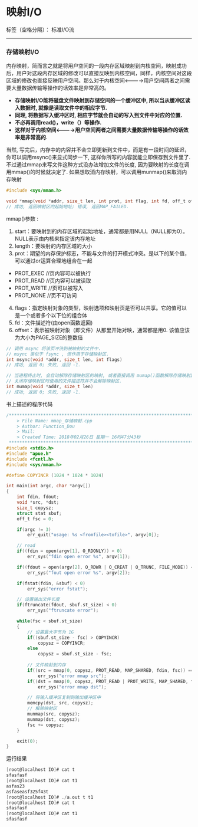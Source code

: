 ﻿# 映射I/O

标签（空格分隔）： 标准I/O流

---

### 存储映射I/O

> 
内存映射，简而言之就是将用户空间的一段内存区域映射到内核空间，映射成功后，用户对这段内存区域的修改可以直接反映到内核空间，同样，内核空间对这段区域的修改也直接反映用户空间。那么对于内核空间<---->用户空间两者之间需要大量数据传输等操作的话效率是非常高的。

- **存储映射I/O能将磁盘文件映射到存储空间的一个缓冲区中, 所以当从缓冲区读入数据时, 就像是读取文件中的相应字节.**
- **同理, 将数据写入缓冲区时, 相应字节就会自动的写入到文件中对应的位置.**
- **不必再调用read()，write（）等操作.**
- **这样对于内核空间<---->用户空间两者之间需要大量数据传输等操作的话效率是非常高的.**

> 
当然, 写完后，内存中的内容并不会立即更新到文件中，而是有一段时间的延迟，你可以调用msync()来显式同步一下, 这样你所写的内容就能立即保存到文件里了. 
不过通过mmap来写文件这种方式没办法增加文件的长度, 因为要映射的长度在调用mmap()的时候就决定了.
如果想取消内存映射，可以调用munmap()来取消内存映射

```c
#include <sys/mman.h>

void *mmap(void *addr, size_t len, int prot, int flag, int fd, off_t off);  // 映射
// 成功, 返回映射区的起始地址; 错误, 返回MAP_FAILED.
```
mmap()参数 :
> 
1. start：要映射到的内存区域的起始地址，通常都是用NULL（NULL即为0）。NULL表示由内核来指定该内存地址  
2. length：要映射的内存区域的大小  
3. prot：期望的内存保护标志，不能与文件的打开模式冲突。是以下的某个值，可以通过or运算合理地组合在一起  
* PROT_EXEC //页内容可以被执行  
* PROT_READ  //页内容可以被读取  
* PROT_WRITE //页可以被写入  
* PROT_NONE  //页不可访问  
4. flags：指定映射对象的类型，映射选项和映射页是否可以共享。它的值可以是一个或者多个以下位的组合体  
5. fd：文件描述符(由open函数返回)
6. offset：表示被映射对象（即文件）从那里开始对映，通常都是用0. 该值应该为大小为PAGE_SIZE的整数倍  

```c
// 调用 msync 将该页冲洗到被映射的文件中.
// msync 类似于 fsync , 但作用于存储映射区.
int msync(void *addr, size_t len, int flags)
// 成功, 返回 0; 失败, 返回 -1.
```

```c
// 当进程终止时, 会自动解除存储映射区的映射, 或者直接调用 mumap()函数解除存储映射区的映射.
// 关闭存储映射区时使用的文件描述符并不会解除映射区.
int mumap(void *addr, size_t len)
// 成功, 返回 0; 失败, 返回 -1.
```

书上描述的程序代码
```c
/*************************************************************************
    > File Name: mmap_存储映射.cpp
    > Author: Function_Dou
    > Mail: 
    > Created Time: 2018年02月26日 星期一 16时47分43秒
 ************************************************************************/
#include <stdio.h>
#include "apue.h"
#include <fcntl.h>
#include <sys/mman.h>

#define COPYINCR (1024 * 1024 * 1024)

int main(int argc, char *argv[])
{
	int fdin, fdout;
	void *src, *dst;
	size_t copysz;
	struct stat sbuf;
	off_t fsc = 0;

	if(argc != 3)
		err_quit("usage: %s <fromfile><tofile>", argv[0]);

	// read 
	if((fdin = open(argv[1], O_RDONLY)) < 0)
		err_sys("fdin open error %s", argv[1]);

	if((fdout = open(argv[2], O_RDWR | O_CREAT | O_TRUNC, FILE_MODE)) < 0)
		err_sys("fout open error %s", argv[2]);

	if(fstat(fdin, &sbuf) < 0)
		err_sys("error fstat");

	// 设置输出文件长度
	if(ftruncate(fdout, sbuf.st_size) < 0)
		err_sys("ftruncate error");

	while(fsc < sbuf.st_size)
	{
		// 设置最大字节为 1G 
		if((sbuf.st_size - fsc) > COPYINCR)
			copysz = COPYINCR;
		else
			copysz = sbuf.st_size - fsc;
		
		// 文件映射到内存
		if((src = mmap(0, copysz, PROT_READ, MAP_SHARED, fdin, fsc)) == MAP_FAILED)
			err_sys("error mmap src");
		if((dst = mmap(0, copysz, PROT_READ | PROT_WRITE, MAP_SHARED, fdout, fsc)) == MAP_FAILED)
			err_sys("error mmap dst");

		// 将输入缓冲区复制到输出缓冲区中
		memcpy(dst, src, copysz);
		// 解除映射区
		munmap(src, copysz);
		munmap(dst, copysz);
		fsc += copysz;
	}

	exit(0);
}
```

运行结果
```c
[root@localhost IO]# cat t
sfasfasf
[root@localhost IO]# cat t1
asfas23
asfaseasf325f43t
[root@localhost IO]# ./a.out t t1
[root@localhost IO]# cat t
sfasfasf
[root@localhost IO]# cat t1
sfasfasf
```

